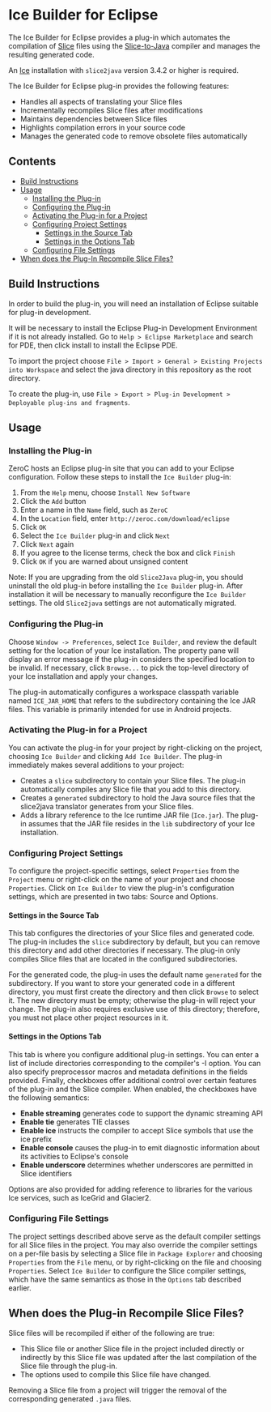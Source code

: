 # Ice Builder for Eclipse

The Ice Builder for Eclipse provides a plug-in which automates the compilation of [Slice](https://doc.zeroc.com/display/Ice/The+Slice+Language) files using the [Slice-to-Java](https://doc.zeroc.com/display/Ice/slice2java+Command-Line+Options) compiler and manages the resulting generated code.

An [Ice](https://github.com/zeroc-ice/ice) installation with `slice2java` version 3.4.2 or higher is required.

The Ice Builder for Eclipse plug-in provides the following features:

  - Handles all aspects of translating your Slice files
  - Incrementally recompiles Slice files after modifications
  - Maintains dependencies between Slice files
  - Highlights compilation errors in your source code
  - Manages the generated code to remove obsolete files automatically

## Contents

- [Build Instructions](#build-instructions)
- [Usage](#usage)
  - [Installing the Plug-in](#installing-the-plug-in)
  - [Configuring the Plug-in](#configuring-the-plug-in)
  - [Activating the Plug-in for a Project](#activating-the-plug-in-for-a-project)
  - [Configuring Project Settings](#configuring-project-settings)
    - [Settings in the Source Tab](#settings-in-the-source-tab)
    - [Settings in the Options Tab](#settings-in-the-options-tab)
  - [Configuring File Settings](#configuring-file-settings)
- [When does the Plug-In Recompile Slice Files?](#when-does-the-plug-in-recompile-slice-files)

## Build Instructions

In order to build the plug-in, you will need an installation of Eclipse suitable for plug-in development.

It will be necessary to install the Eclipse Plug-in Development Environment
if it is not already installed. Go to `Help > Eclipse Marketplace` and search
for PDE, then click install to install the Eclipse PDE.

To import the project choose `File > Import > General > Existing Projects into Workspace`
and select the java directory in this repository as the root directory.

To create the plug-in, use `File > Export > Plug-in Development > Deployable plug-ins and fragments`.

## Usage

### Installing the Plug-in

ZeroC hosts an Eclipse plug-in site that you can add to your Eclipse configuration. Follow these steps to install the `Ice Builder` plug-in:

  1. From the `Help` menu, choose `Install New Software`
  2. Click the `Add` button
  3. Enter a name in the `Name` field, such as `ZeroC`
  4. In the `Location` field, enter `http://zeroc.com/download/eclipse`
  5. Click `OK`
  6. Select the `Ice Builder` plug-in and click `Next`
  7. Click `Next` again
  8. If you agree to the license terms, check the box and click `Finish`
  9. Click `OK` if you are warned about unsigned content

Note: If you are upgrading from the old `Slice2Java` plug-in, you should uninstall the old plug-in before installing the `Ice Builder` plug-in. After installation it will be necessary to manually reconfigure the `Ice Builder` settings. The old `Slice2java` settings are not automatically migrated.

### Configuring the Plug-in

Choose `Window -> Preferences`, select `Ice Builder`, and review the default setting for the location of your Ice installation. The property pane will display an error message if the plug-in considers the specified location to be invalid. If necessary, click `Browse...` to pick the top-level directory of your Ice installation and apply your changes.

The plug-in automatically configures a workspace classpath variable named `ICE_JAR_HOME` that refers to the subdirectory containing the Ice JAR files. This variable is primarily intended for use in Android projects.

### Activating the Plug-in for a Project

You can activate the plug-in for your project by right-clicking on the project, choosing `Ice Builder` and clicking `Add Ice Builder`. The plug-in immediately makes several additions to your project:
* Creates a `slice` subdirectory to contain your Slice files. The plug-in automatically compiles any Slice file that you add to this directory.
* Creates a `generated` subdirectory to hold the Java source files that the slice2java translator generates from your Slice files.
* Adds a library reference to the Ice runtime JAR file (`Ice.jar`). The plug-in assumes that the JAR file resides in the `lib` subdirectory of your Ice installation.

### Configuring Project Settings

To configure the project-specific settings, select `Properties` from the `Project` menu or right-click on the name of your project and choose `Properties`. Click on `Ice Builder` to view the plug-in's configuration settings, which are presented in two tabs: Source and Options.

#### Settings in the Source Tab

This tab configures the directories of your Slice files and generated code. The plug-in includes the `slice` subdirectory by default, but you can remove this directory and add other directories if necessary. The plug-in only compiles Slice files that are located in the configured subdirectories.

For the generated code, the plug-in uses the default name `generated` for the subdirectory. If you want to store your generated code in a different directory, you must first create the directory and then click `Browse` to select it. The new directory must be empty; otherwise the plug-in will reject your change. The plug-in also requires exclusive use of this directory; therefore, you must not place other project resources in it.

#### Settings in the Options Tab

This tab is where you configure additional plug-in settings. You can enter a list of include directories corresponding to the compiler's -I option. You can also specify preprocessor macros and metadata definitions in the fields provided. Finally, checkboxes offer additional control over certain features of the plug-in and the Slice compiler. When enabled, the checkboxes have the following semantics:
* __Enable streaming__ generates code to support the dynamic streaming API
* __Enable tie__ generates TIE classes
* __Enable ice__ instructs the compiler to accept Slice symbols that use the ice prefix
* __Enable console__ causes the plug-in to emit diagnostic information about its activities to Eclipse's console
* __Enable underscore__ determines whether underscores are permitted in Slice identifiers

Options are also provided for adding reference to libraries for the various Ice services, such as IceGrid and Glacier2.

### Configuring File Settings

The project settings described above serve as the default compiler settings for all Slice files in the project. You may also override the compiler settings on a per-file basis by selecting a Slice file in `Package Explorer` and choosing `Properties` from the `File` menu, or by right-clicking on the file and choosing `Properties`. Select `Ice Builder` to configure the Slice compiler settings, which have the same semantics as those in the `Options` tab described earlier.

## When does the Plug-in Recompile Slice Files?

Slice files will be recompiled if either of the following are true:
 * This Slice file or another Slice file in the project included directly or indirectly by this Slice file was updated after the last compilation of the Slice file through the plug-in.
 * The options used to compile this Slice file have changed.

Removing a Slice file from a project will trigger the removal of the corresponding generated `.java` files.
